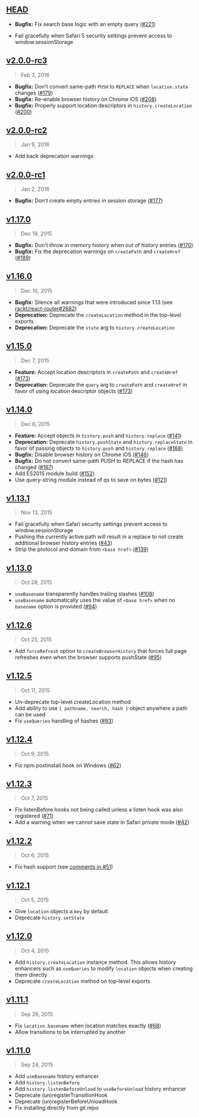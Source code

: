 ## [HEAD]

- **Bugfix:** Fix search base logic with an empty query ([#221])

[HEAD]: https://github.com/rackt/history/compare/latest...HEAD
[#221]: https://github.com/rackt/history/issues/221

- Fail gracefully when Safari 5 security settings prevent access to window.sessionStorage

## [v2.0.0-rc3]
> Feb 3, 2016

- **Bugfix:** Don't convert same-path `PUSH` to `REPLACE` when `location.state` changes ([#179])
- **Bugfix:** Re-enable browser history on Chrome iOS ([#208])
- **Bugfix:** Properly support location descriptors in `history.createLocation` ([#200])

[v2.0.0-rc3]: https://github.com/rackt/history/compare/v2.0.0-rc2...v2.0.0-rc3
[#179]: https://github.com/rackt/history/pull/179
[#208]: https://github.com/rackt/history/pull/208
[#200]: https://github.com/rackt/history/pull/200

## [v2.0.0-rc2]
> Jan 9, 2016

- Add back deprecation warnings

[v2.0.0-rc2]: https://github.com/rackt/history/compare/v2.0.0-rc1...v2.0.0-rc2

## [v2.0.0-rc1]
> Jan 2, 2016

- **Bugfix:** Don't create empty entries in session storage ([#177])

[v2.0.0-rc1]: https://github.com/rackt/history/compare/v1.17.0...v2.0.0-rc1
[#177]: https://github.com/rackt/history/pull/177

## [v1.17.0]
> Dec 19, 2015

- **Bugfix:** Don't throw in memory history when out of history entries ([#170])
- **Bugfix:** Fix the deprecation warnings on `createPath` and `createHref` ([#189])

[v1.17.0]: https://github.com/rackt/history/compare/v1.16.0...v1.17.0
[#170]: https://github.com/rackt/history/pull/170
[#189]: https://github.com/rackt/history/pull/189

## [v1.16.0]
> Dec 10, 2015

- **Bugfix:** Silence all warnings that were introduced since 1.13 (see [rackt/react-router#2682])
- **Deprecation:** Deprecate the `createLocation` method in the top-level exports
- **Deprecation:** Deprecate the `state` arg to `history.createLocation`

[v1.16.0]: https://github.com/rackt/history/compare/v1.15.0...v1.16.0
[rackt/react-router#2682]: https://github.com/rackt/react-router/issues/2682

## [v1.15.0]
> Dec 7, 2015

- **Feature:** Accept location descriptors in `createPath` and `createHref` ([#173])
- **Deprecation:** Deprecate the `query` arg to `createPath` and `createHref` in favor of using location descriptor objects ([#173])

[v1.15.0]: https://github.com/rackt/history/compare/v1.14.0...v1.15.0
[#173]: https://github.com/rackt/history/pull/173

## [v1.14.0]
> Dec 6, 2015

- **Feature:** Accept objects in `history.push` and `history.replace` ([#141])
- **Deprecation:** Deprecate `history.pushState` and `history.replaceState` in favor of passing objects to `history.push` and `history.replace` ([#168])
- **Bugfix:** Disable browser history on Chrome iOS ([#146])
- **Bugfix:** Do not convert same-path PUSH to REPLACE if the hash has changed ([#167])
- Add ES2015 module build ([#152])
- Use query-string module instead of qs to save on bytes ([#121])

[v1.14.0]: https://github.com/rackt/history/compare/v1.13.1...v1.14.0
[#121]: https://github.com/rackt/history/issues/121
[#141]: https://github.com/rackt/history/pull/141
[#146]: https://github.com/rackt/history/pull/146
[#152]: https://github.com/rackt/history/pull/152
[#167]: https://github.com/rackt/history/pull/167
[#168]: https://github.com/rackt/history/pull/168

## [v1.13.1]
> Nov 13, 2015

- Fail gracefully when Safari security settings prevent access to window.sessionStorage
- Pushing the currently active path will result in a replace to not create additional browser history entries ([#43])
- Strip the protocol and domain from `<base href>` ([#139])

[v1.13.1]: https://github.com/rackt/history/compare/v1.13.0...v1.13.1
[#43]: https://github.com/rackt/history/pull/43
[#139]: https://github.com/rackt/history/pull/139

## [v1.13.0]
> Oct 28, 2015

- `useBasename` transparently handles trailing slashes ([#108])
- `useBasename` automatically uses the value of `<base href>` when no
  `basename` option is provided ([#94])

[v1.13.0]: https://github.com/rackt/history/compare/v1.12.6...v1.13.0
[#108]: https://github.com/rackt/history/pull/108
[#94]: https://github.com/rackt/history/issues/94

## [v1.12.6]
> Oct 25, 2015

- Add `forceRefresh` option to `createBrowserHistory` that forces
  full page refreshes even when the browser supports pushState ([#95])

[v1.12.6]: https://github.com/rackt/history/compare/v1.12.5...v1.12.6
[#95]: https://github.com/rackt/history/issues/95

## [v1.12.5]
> Oct 11, 2015

- Un-deprecate top-level createLocation method
- Add ability to use `{ pathname, search, hash }` object anywhere
  a path can be used
- Fix `useQueries` handling of hashes ([#93])

[v1.12.5]: https://github.com/rackt/history/compare/v1.12.4...v1.12.5
[#93]: https://github.com/rackt/history/issues/93

## [v1.12.4]
> Oct 9, 2015

- Fix npm postinstall hook on Windows ([#62])

[v1.12.4]: https://github.com/rackt/history/compare/v1.12.3...v1.12.4
[#62]: https://github.com/rackt/history/issues/62

## [v1.12.3]
> Oct 7, 2015

- Fix listenBefore hooks not being called unless a listen hook was also registered ([#71])
- Add a warning when we cannot save state in Safari private mode ([#42])

[v1.12.3]: https://github.com/rackt/history/compare/v1.12.2...v1.12.3
[#71]: https://github.com/rackt/history/issues/71
[#42]: https://github.com/rackt/history/issues/42

## [v1.12.2]
> Oct 6, 2015

- Fix hash support (see [comments in #51][#51-comments])

[v1.12.2]: https://github.com/rackt/history/compare/v1.12.1...v1.12.2
[#51-comments]: https://github.com/rackt/history/pull/51#issuecomment-143189672

## [v1.12.1]
> Oct 5, 2015

- Give `location` objects a `key` by default
- Deprecate `history.setState`

[v1.12.1]: https://github.com/rackt/history/compare/v1.12.0...v1.12.1

## [v1.12.0]
> Oct 4, 2015

- Add `history.createLocation` instance method. This allows history enhancers such as `useQueries` to modify `location` objects when creating them directly
- Deprecate `createLocation` method on top-level exports

[v1.12.0]: https://github.com/rackt/history/compare/v1.11.1...v1.12.0

## [v1.11.1]
> Sep 26, 2015

- Fix `location.basename` when location matches exactly ([#68])
- Allow transitions to be interrupted by another

[v1.11.1]: https://github.com/rackt/history/compare/v1.11.0...v1.11.1
[#68]: https://github.com/rackt/history/issues/68

## [v1.11.0]
> Sep 24, 2015

- Add `useBasename` history enhancer
- Add `history.listenBefore`
- Add `history.listenBeforeUnload` to `useBeforeUnload` history enhancer
- Deprecate (un)registerTransitionHook
- Deprecate (un)registerBeforeUnloadHook
- Fix installing directly from git repo

[v1.11.0]: https://github.com/rackt/history/compare/v1.10.2...v1.11.0
